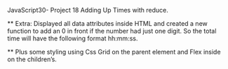 JavaScript30- Project 18 Adding Up Times with reduce.

\*\*
Extra: Displayed all data attributes inside HTML and created a new function to add an 0 in front if the number had just one digit. So the total time will have the following format hh:mm:ss.

\*\* Plus some styling using Css Grid on the parent element and Flex inside on the children’s.
